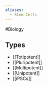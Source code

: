 ```yaml
---
aliases:
  - Stem Cells
---
```

#Biology 
## Types
* [[Totipotent]]
* [[Pluripotent]]
* [[Multipotent]]
* [[Unipotent]]
* [[iPSCs]]